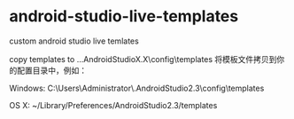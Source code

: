 # android-studio-live-templates
custom android studio live temlates

copy templates to ..\.AndroidStudioX.X\config\templates
将模板文件拷贝到你的配置目录中，例如：

Windows:  C:\Users\Administrator\\.AndroidStudio2.3\config\templates


OS X:     ~/Library/Preferences/AndroidStudio2.3/templates
